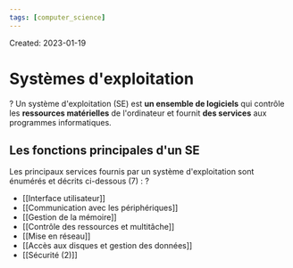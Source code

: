 ```yaml
---
tags: [computer_science] 
---
```

Created: 2023-01-19

# Systèmes d'exploitation
?
Un système d'exploitation (SE) est **un ensemble de logiciels** qui contrôle les **ressources matérielles** de l'ordinateur et fournit **des services** aux programmes informatiques.
<!--SR:!2023-05-08,65,250-->

## Les fonctions principales d'un SE
Les principaux services fournis par un système d'exploitation sont énumérés et décrits ci-dessous (7) :
?
- [[Interface utilisateur]]
- [[Communication avec les périphériques]]
- [[Gestion de la mémoire]]
- [[Contrôle des ressources et multitâche]]
- [[Mise en réseau]]
- [[Accès aux disques et gestion des données]]
- [[Sécurité (2)]]
<!--SR:!2023-09-07,137,250-->